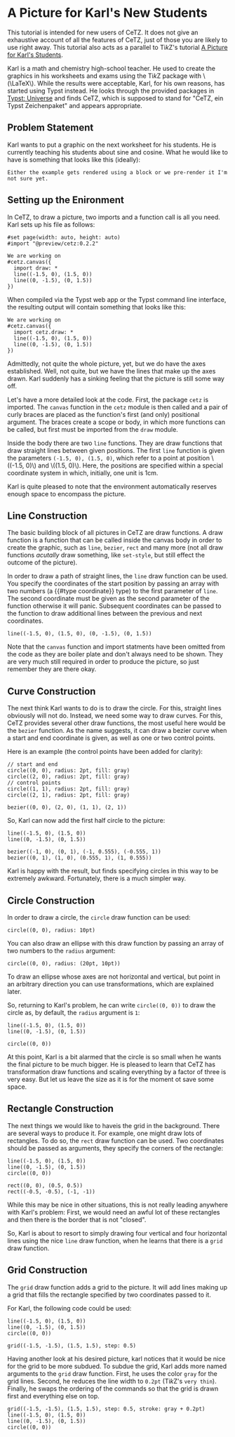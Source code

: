 # A Picture for Karl's New Students
This tutorial is intended for new users of CeTZ. It does not give an exhaustive account of all the features of CeTZ, just of those you are likely to use right away. This tutorial also acts as a parallel to Ti*k*Z's tutorial [A Picture for Karl's Students](https://tikz.dev/tutorial).

Karl is a math and chemistry high-school teacher. He used to create the graphics in his worksheets and exams using the Ti*k*Z package with \\(\LaTeX\\). While the results were acceptable, Karl, for his own reasons, has started using Typst instead. He looks through the provided packages in [Typst: Universe](https://typst.app/universe/) and finds CeTZ, which is supposed to stand for "CeTZ, ein Typst Zeichenpaket" and appears appropriate.

## Problem Statement
Karl wants to put a graphic on the next worksheet for his students. He is currently teaching his students about sine and cosine. What he would like to have is something that looks like this (ideally):
```
Either the example gets rendered using a block or we pre-render it I'm not sure yet.
```

## Setting up the Enironment
In CeTZ, to draw a picture, two imports and a function call is all you need. Karl sets up his file as follows:
```typ
#set page(width: auto, height: auto)
#import "@preview/cetz:0.2.2"

We are working on
#cetz.canvas({
  import draw: *
  line((-1.5, 0), (1.5, 0))
  line((0, -1.5), (0, 1.5))
})
```

When compiled via the Typst web app or the Typst command line interface, the resulting output will contain something that looks like this:
```typ,example
We are working on
#cetz.canvas({
  import cetz.draw: *
  line((-1.5, 0), (1.5, 0))
  line((0, -1.5), (0, 1.5))
})
```

Admittedly, not quite the whole picture, yet, but we do have the axes established. Well, not quite, but we have the lines that make up the axes drawn. Karl suddenly has a sinking feeling that the picture is still some way off.

Let's have a more detailed look at the code. First, the package `cetz` is imported. The `canvas` function in the `cetz` module is then called and a pair of curly braces are placed as the function's first (and only) positional argument. The braces create a scope or body, in which more functions can be called, but first must be imported from the `draw` module.

Inside the body there are two `line` functions. They are draw functions that draw straight lines between given positions. The first `line` function is given the parameters `(-1.5, 0), (1.5, 0)`, which refer to a point at position \\((-1.5, 0)\\) and \\((1.5, 0)\\). Here, the positions are specified within a special coordinate system in which, initially, one unit is 1cm.

Karl is quite pleased to note that the environment automatically reserves enough space to encompass the picture.

## Line Construction

The basic building block of all pictures in CeTZ are draw functions. A draw function is a function that can be called inside the canvas body in order to create the graphic, such as `line`, `bezier`, `rect` and many more (not all draw functions *acutally* draw something, like `set-style`, but still effect the outcome of the picture). 

In order to draw a path of straight lines, the `line` draw function can be used. You specify the coordinates of the start position by passing an array with two numbers (a {{#type coordinate}} type) to the first parameter of `line`. The second coordinate must be given as the second parameter of the function otherwise it will panic. Subsequent coordinates can be passed to the function to draw additional lines between the previous and next coordinates.
```typc,example
line((-1.5, 0), (1.5, 0), (0, -1.5), (0, 1.5))
```
Note that the `canvas` function and import statments have been omitted from the code as they are boiler plate and don't always need to be shown. They are very much still required in order to produce the picture, so just remember they are there okay.


## Curve Construction

The next think Karl wants to do is to draw the circle. For this, straight lines obviously will not do. Instead, we need some way to draw curves. For this, CeTZ provides several other draw functions, the most useful here would be the `bezier` function. As the name suggests, it can draw a bezier curve when a start and end coordinate is given, as well as one or two control points.

Here is an example (the control points have been added for clarity):
```typc,example
// start and end
circle((0, 0), radius: 2pt, fill: gray)
circle((2, 0), radius: 2pt, fill: gray)
// control points
circle((1, 1), radius: 2pt, fill: gray)
circle((2, 1), radius: 2pt, fill: gray)

bezier((0, 0), (2, 0), (1, 1), (2, 1))
```

So, Karl can now add the first half circle to the picture:
```typc,example
line((-1.5, 0), (1.5, 0))
line((0, -1.5), (0, 1.5))

bezier((-1, 0), (0, 1), (-1, 0.555), (-0.555, 1))
bezier((0, 1), (1, 0), (0.555, 1), (1, 0.555))
```

Karl is happy with the result, but finds specifying circles in this way to be extremely awkward. Fortunately, there is a much simpler way.

## Circle Construction

In order to draw a circle, the `circle` draw function can be used:
```typc,example
circle((0, 0), radius: 10pt)
```

You can also draw an ellipse with this draw function by passing an array of two numbers to the `radius` argument:
```typc,example
circle((0, 0), radius: (20pt, 10pt))
```

To draw an ellipse whose axes are not horizontal and vertical, but point in an arbitrary direction you can use transformations, which are explained later.

So, returning to Karl's problem, he can write `circle((0, 0))` to draw the circle as, by default, the `radius` argument is `1`:
```typc,example
line((-1.5, 0), (1.5, 0))
line((0, -1.5), (0, 1.5))

circle((0, 0))
```

At this point, Karl is a bit alarmed that the circle is so small when he wants the final picture to be much bigger. He is pleased to learn that CeTZ has transformation draw functions and scaling everything by a factor of three is very easy. But let us leave the size as it is for the moment ot save some space.


## Rectangle Construction

The next things we would like to haveis the grid in the background. There are several ways to produce it. For example, one might draw lots of rectangles. To do so, the `rect` draw function can be used. Two coordinates should be passed as arguments, they specify the corners of the rectangle:

```typc,example
line((-1.5, 0), (1.5, 0))
line((0, -1.5), (0, 1.5))
circle((0, 0))

rect((0, 0), (0.5, 0.5))
rect((-0.5, -0.5), (-1, -1))
```

While this may be nice in other situations, this is not really leading anywhere with Karl's problem: First, we would need an awful lot of these rectangles and then there is the border that is not "closed".

So, Karl is about to resort to simply drawing four vertical and four horizontal lines using the nice `line` draw function, when he learns that there is a `grid` draw function.

## Grid Construction

The `grid` draw function adds a grid to the picture. It will add lines making up a grid that fills the rectangle specified by two coordinates passed to it.

For Karl, the following code could be used:
```typc,example
line((-1.5, 0), (1.5, 0))
line((0, -1.5), (0, 1.5))
circle((0, 0))

grid((-1.5, -1.5), (1.5, 1.5), step: 0.5)
```

Having another look at his desired picture, karl notices that it would be nice for the grid to be more subdued. To subdue the grid, Karl adds more named arguments to the `grid` draw function. First, he uses the color `gray` for the grid lines. Second, he reduces the line width to `0.2pt` (Ti*k*Z's `very thin`). Finally, he swaps the ordering of the commands so that the grid is drawn first and everything else on top.
```typc,example
grid((-1.5, -1.5), (1.5, 1.5), step: 0.5, stroke: gray + 0.2pt)
line((-1.5, 0), (1.5, 0))
line((0, -1.5), (0, 1.5))
circle((0, 0))
```